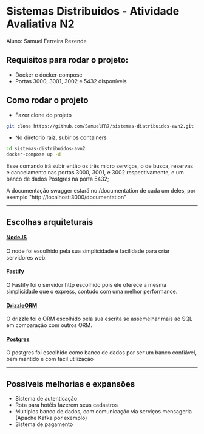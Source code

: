 # Sistemas Distribuidos - Atividade Avaliativa N2
Aluno: Samuel Ferreira Rezende

## Requisitos para rodar o projeto:
  - Docker e docker-compose
  - Portas 3000, 3001, 3002 e 5432 disponíveis

## Como rodar o projeto
  - Fazer clone do projeto
```bash
git clone https://github.com/SamuelFR7/sistemas-distribuidos-avn2.git
```

  - No diretorio raiz, subir os containers
```bash
cd sistemas-distribuidos-avn2
docker-compose up -d
```

Esse comando irá subir então os três micro serviços, o de busca, reservas e cancelamento nas portas 3000, 3001, e 3002 respectivamente, e um banco de dados Postgres na porta 5432;

A documentação swagger estará no /documentation de cada um deles, por exemplo "http://localhost:3000/documentation"

---

## Escolhas arquiteturais
#### [NodeJS](https://nodejs.org/en)
O node foi escolhido pela sua simplicidade e facilidade para criar servidores web.
#### [Fastify](https://fastify.dev/)
O Fastify foi o servidor http escolhido pois ele oferece a mesma simplicidade que o express, contudo com uma melhor performance.
#### [DrizzleORM](https://orm.drizzle.team/)
O drizzle foi o ORM escolhido pela sua escrita se assemelhar mais ao SQL em comparação com outros ORM.
#### [Postgres](https://www.postgresql.org/)
O postgres foi escolhido como banco de dados por ser um banco confiável, bem mantido e com fácil utilização

---

## Possíveis melhorias e expansões
  - Sistema de autenticação
  - Rota para hotéis fazerem seus cadastros
  - Multiplos banco de dados, com comunicação via serviços mensageria (Apache Kafka por exemplo)
  - Sistema de pagamento

